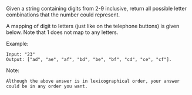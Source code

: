 Given a string containing digits from 2-9 inclusive, return all possible letter combinations that the number could represent.

A mapping of digit to letters (just like on the telephone buttons) is given below. Note that 1 does not map to any letters.



Example:

    Input: "23"
    Output: ["ad", "ae", "af", "bd", "be", "bf", "cd", "ce", "cf"].
Note:

    Although the above answer is in lexicographical order, your answer could be in any order you want.